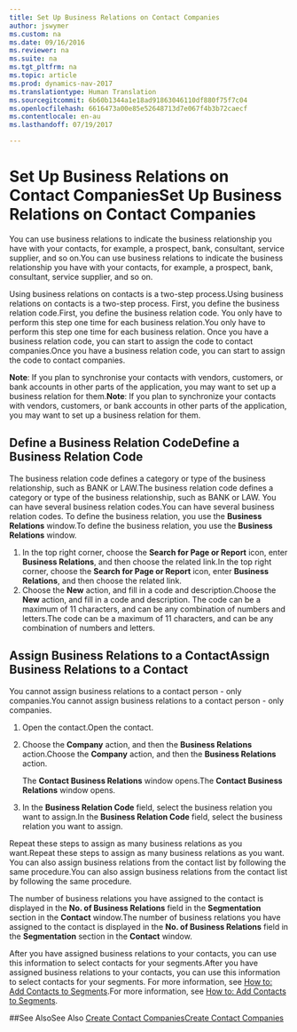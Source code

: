 ```yaml
---
title: Set Up Business Relations on Contact Companies
author: jswymer
ms.custom: na
ms.date: 09/16/2016
ms.reviewer: na
ms.suite: na
ms.tgt_pltfrm: na
ms.topic: article
ms.prod: dynamics-nav-2017
ms.translationtype: Human Translation
ms.sourcegitcommit: 6b60b1344a1e18ad91863046110df880f75f7c04
ms.openlocfilehash: 6616473a00e85e52648713d7e067f4b3b72caecf
ms.contentlocale: en-au
ms.lasthandoff: 07/19/2017

---
```

# <a name="set-up-business-relations-on-contact-companies"></a><span data-ttu-id="a41a9-102">Set Up Business Relations on Contact Companies</span><span class="sxs-lookup"><span data-stu-id="a41a9-102">Set Up Business Relations on Contact Companies</span></span>
<span data-ttu-id="a41a9-103">You can use business relations to indicate the business relationship you have with your contacts, for example, a prospect, bank, consultant, service supplier, and so on.</span><span class="sxs-lookup"><span data-stu-id="a41a9-103">You can use business relations to indicate the business relationship you have with your contacts, for example, a prospect, bank, consultant, service supplier, and so on.</span></span>

<span data-ttu-id="a41a9-104">Using business relations on contacts is a two-step process.</span><span class="sxs-lookup"><span data-stu-id="a41a9-104">Using business relations on contacts is a two-step process.</span></span> <span data-ttu-id="a41a9-105">First, you define the business relation code.</span><span class="sxs-lookup"><span data-stu-id="a41a9-105">First, you define the business relation code.</span></span> <span data-ttu-id="a41a9-106">You only have to perform this step one time for each business relation.</span><span class="sxs-lookup"><span data-stu-id="a41a9-106">You only have to perform this step one time for each business relation.</span></span> <span data-ttu-id="a41a9-107">Once you have a business relation code, you can start to assign the code to contact companies.</span><span class="sxs-lookup"><span data-stu-id="a41a9-107">Once you have a business relation code, you can start to assign the code to contact companies.</span></span>

<span data-ttu-id="a41a9-108">**Note**: If you plan to synchronise your contacts with vendors, customers, or bank accounts in other parts of the application, you may want to set up a business relation for them.</span><span class="sxs-lookup"><span data-stu-id="a41a9-108">**Note**: If you plan to synchronize your contacts with vendors, customers, or bank accounts in other parts of the application, you may want to set up a business relation for them.</span></span>

## <a name="define-a-business-relation-code"></a><span data-ttu-id="a41a9-109">Define a Business Relation Code</span><span class="sxs-lookup"><span data-stu-id="a41a9-109">Define a Business Relation Code</span></span>
<span data-ttu-id="a41a9-110">The business relation code defines a category or type of the business relationship, such as BANK or LAW.</span><span class="sxs-lookup"><span data-stu-id="a41a9-110">The business relation code defines a category or type of the business relationship, such as BANK or LAW.</span></span> <span data-ttu-id="a41a9-111">You can have several business relation codes.</span><span class="sxs-lookup"><span data-stu-id="a41a9-111">You can have several business relation codes.</span></span> <span data-ttu-id="a41a9-112">To define the business relation, you use the **Business Relations** window.</span><span class="sxs-lookup"><span data-stu-id="a41a9-112">To define the business relation, you use the **Business Relations** window.</span></span>

1. <span data-ttu-id="a41a9-113">In the top right corner, choose the **Search for Page or Report** icon, enter **Business Relations**, and then choose the related link.</span><span class="sxs-lookup"><span data-stu-id="a41a9-113">In the top right corner, choose the **Search for Page or Report** icon, enter **Business Relations**, and then choose the related link.</span></span>
2. <span data-ttu-id="a41a9-114">Choose the **New** action, and fill in a code and description.</span><span class="sxs-lookup"><span data-stu-id="a41a9-114">Choose the **New** action, and fill in a code and description.</span></span> <span data-ttu-id="a41a9-115">The code can be a maximum of 11 characters, and can be any combination of numbers and letters.</span><span class="sxs-lookup"><span data-stu-id="a41a9-115">The code can be a maximum of 11 characters, and can be any combination of numbers and letters.</span></span>

## <a name="assign-business-relations-to-a-contact"></a><span data-ttu-id="a41a9-116">Assign Business Relations to a Contact</span><span class="sxs-lookup"><span data-stu-id="a41a9-116">Assign Business Relations to a Contact</span></span>
<span data-ttu-id="a41a9-117">You cannot assign business relations to a contact person - only companies.</span><span class="sxs-lookup"><span data-stu-id="a41a9-117">You cannot assign business relations to a contact person - only companies.</span></span>

1. <span data-ttu-id="a41a9-118">Open the contact.</span><span class="sxs-lookup"><span data-stu-id="a41a9-118">Open the contact.</span></span>
2. <span data-ttu-id="a41a9-119">Choose the **Company** action, and then the **Business Relations** action.</span><span class="sxs-lookup"><span data-stu-id="a41a9-119">Choose the **Company** action, and then the **Business Relations** action.</span></span>

    <span data-ttu-id="a41a9-120">The **Contact Business Relations** window opens.</span><span class="sxs-lookup"><span data-stu-id="a41a9-120">The **Contact Business Relations** window opens.</span></span>
3. <span data-ttu-id="a41a9-121">In the **Business Relation Code** field, select the business relation you want to assign.</span><span class="sxs-lookup"><span data-stu-id="a41a9-121">In the **Business Relation Code** field, select the business relation you want to assign.</span></span>

<span data-ttu-id="a41a9-122">Repeat these steps to assign as many business relations as you want.</span><span class="sxs-lookup"><span data-stu-id="a41a9-122">Repeat these steps to assign as many business relations as you want.</span></span> <span data-ttu-id="a41a9-123">You can also assign business relations from the contact list by following the same procedure.</span><span class="sxs-lookup"><span data-stu-id="a41a9-123">You can also assign business relations from the contact list by following the same procedure.</span></span>

<span data-ttu-id="a41a9-124">The number of business relations you have assigned to the contact is displayed in the **No. of Business Relations** field in the **Segmentation** section in the **Contact** window.</span><span class="sxs-lookup"><span data-stu-id="a41a9-124">The number of business relations you have assigned to the contact is displayed in the **No. of Business Relations** field in the **Segmentation** section in the **Contact** window.</span></span>

<span data-ttu-id="a41a9-125">After you have assigned business relations to your contacts, you can use this information to select contacts for your segments.</span><span class="sxs-lookup"><span data-stu-id="a41a9-125">After you have assigned business relations to your contacts, you can use this information to select contacts for your segments.</span></span> <span data-ttu-id="a41a9-126">For more information, see [How to: Add Contacts to Segments](marketing-add-contact-segment.md).</span><span class="sxs-lookup"><span data-stu-id="a41a9-126">For more information, see [How to: Add Contacts to Segments](marketing-add-contact-segment.md).</span></span>

##<a name="see-also"></a><span data-ttu-id="a41a9-127">See Also</span><span class="sxs-lookup"><span data-stu-id="a41a9-127">See Also</span></span>
[<span data-ttu-id="a41a9-128">Create Contact Companies</span><span class="sxs-lookup"><span data-stu-id="a41a9-128">Create Contact Companies</span></span>](marketing-create-contact-companies.md)

